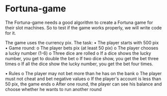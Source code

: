 # Fortuna-game

The Fortuna-game needs a good algorithm to create a Fortuna game for their slot machines.
So to test if the game works properly, we will write code for it.

The game uses the currency pix.
The task:
• The player starts with 500 pix
• Game round:
o The player bets pix (at least 50 pix)
o The player chooses a lucky number (1-6)
o Three dice are rolled
o If a dice shows the lucky number, you get to double the bet
o If two dice show, you get the bet three times
o If all the dice show the lucky number, you get the bet four times.

• Rules
o The player may not bet more than he has on the bank
o The player must not cheat and bet negative values
o If the player's account is less than 50 pix, the game ends
o After one round, the player can see his balance and choose whether he wants to run another round
